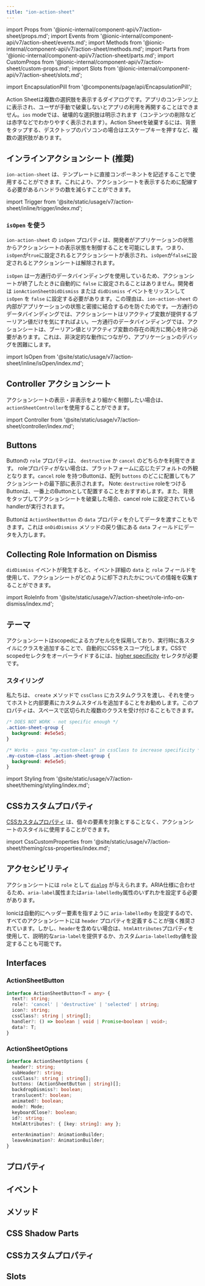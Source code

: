 ```yaml
---
title: "ion-action-sheet"
---
```

import Props from '@ionic-internal/component-api/v7/action-sheet/props.md';
import Events from '@ionic-internal/component-api/v7/action-sheet/events.md';
import Methods from '@ionic-internal/component-api/v7/action-sheet/methods.md';
import Parts from '@ionic-internal/component-api/v7/action-sheet/parts.md';
import CustomProps from '@ionic-internal/component-api/v7/action-sheet/custom-props.md';
import Slots from '@ionic-internal/component-api/v7/action-sheet/slots.md';

<head>
  <title>ion-action-sheet | Action Sheet Dialog for iOS and Android Apps</title>
  <meta name="description" content="アクションシートはアプリのコンテンツの上に一連のオプションを表示するダイアログで、手動で解除する必要があります。iOSとAndroidのデバイスでの使用方法については、こちらをご覧ください。" />
</head>

import EncapsulationPill from '@components/page/api/EncapsulationPill';

<EncapsulationPill type="scoped" />


Action Sheetは複数の選択肢を表示するダイアログです。アプリのコンテンツ上に表示され、ユーザが手動で破棄しないとアプリの利用を再開することはできません。`ios` modeでは、破壊的な選択肢は明示されます（コンテンツの削除などは赤字などでわかりやすく表示されます）。Action Sheetを破棄するには、背景をタップする、デスクトップのパソコンの場合はエスケープキーを押すなど、複数の選択肢があります。

## インラインアクションシート (推奨)

`ion-action-sheet` は、テンプレートに直接コンポーネントを記述することで使用することができます。これにより、アクションシートを表示するために配線する必要があるハンドラの数を減らすことができます。

import Trigger from '@site/static/usage/v7/action-sheet/inline/trigger/index.md';

<Trigger />

### `isOpen` を使う

`ion-action-sheet` の `isOpen` プロパティは、開発者がアプリケーションの状態からアクションシートの表示状態を制御することを可能にします。つまり、`isOpen`が`true`に設定されるとアクションシートが表示され、`isOpen`が`false`に設定されるとアクションシートは解除されます。

`isOpen` は一方通行のデータバインディングを使用しているため、アクションシートが終了したときに自動的に `false` に設定されることはありません。開発者は `ionActionSheetDidDismiss` または `didDismiss` イベントをリッスンして `isOpen` を `false` に設定する必要があります。この理由は、`ion-action-sheet` の内部がアプリケーションの状態と密接に結合するのを防ぐためです。一方通行のデータバインディングでは、アクションシートはリアクティブ変数が提供するブーリアン値だけを気にすればよい。一方通行のデータバインディングでは、アクションシートは、ブーリアン値とリアクティブ変数の存在の両方に関心を持つ必要があります。これは、非決定的な動作につながり、アプリケーションのデバッグを困難にします。

import IsOpen from '@site/static/usage/v7/action-sheet/inline/isOpen/index.md';

<IsOpen />

## Controller アクションシート

アクションシートの表示・非表示をより細かく制御したい場合は、`actionSheetController`を使用することができます。

import Controller from '@site/static/usage/v7/action-sheet/controller/index.md';

<Controller />

## Buttons

Buttonの `role` プロパティは、 `destructive` か `cancel` のどちらかを利用できます。 roleプロパティがない場合は、プラットフォームに応じたデフォルトの外観となります。`cancel` role を持つButtonは、配列 `buttons` のどこに配置してもアクションシートの最下部に表示されます。 Note: `destructive` roleをつけるButtonは、一番上のButtonとして配置することをおすすめします。また、背景をタップしてアクションシートを破棄した場合、cancel role に設定されているhandlerが実行されます。

Buttonは `ActionSheetButton` の `data` プロパティを介してデータを渡すこともできます。これは `onDidDismiss` メソッドの戻り値にある `data` フィールドにデータを入力します。

## Collecting Role Information on Dismiss

`didDismiss` イベントが発生すると、イベント詳細の `data` と `role` フィールドを使用して、アクションシートがどのように却下されたかについての情報を収集することができます。

import RoleInfo from '@site/static/usage/v7/action-sheet/role-info-on-dismiss/index.md';

<RoleInfo />

## テーマ

アクションシートはscopedによるカプセル化を採用しており、実行時に各スタイルにクラスを追加することで、自動的にCSSをスコープ化します。CSSでscopedセレクタをオーバーライドするには、[higher specificity](https://developer.mozilla.org/en-US/docs/Web/CSS/Specificity) セレクタが必要です。

### スタイリング

私たちは、 `create` メソッドで `cssClass` にカスタムクラスを渡し、それを使ってホストと内部要素にカスタムスタイルを追加することをお勧めします。このプロパティは、スペースで区切られた複数のクラスを受け付けることもできます。

```css
/* DOES NOT WORK - not specific enough */
.action-sheet-group {
  background: #e5e5e5;
}

/* Works - pass "my-custom-class" in cssClass to increase specificity */
.my-custom-class .action-sheet-group {
  background: #e5e5e5;
}
```

import Styling from '@site/static/usage/v7/action-sheet/theming/styling/index.md';

<Styling />

## CSSカスタムプロパティ

[CSSカスタムプロパティ](#css-custom-properties-1) は、個々の要素を対象とすることなく、アクションシートのスタイルに使用することができます。

import CssCustomProperties from '@site/static/usage/v7/action-sheet/theming/css-properties/index.md';

<CssCustomProperties />

## アクセシビリティ

アクションシートには `role` として [`dialog`](https://developer.mozilla.org/en-US/docs/Web/Accessibility/ARIA/Roles/dialog_role) が与えられます。ARIA仕様に合わせるため、`aria-label`属性または`aria-labelledby`属性のいずれかを設定する必要があります。

Ionicは自動的にヘッダー要素を指すように `aria-labelledby` を設定するので、すべてのアクションシートには `header` プロパティを定義することが強く推奨されています。しかし、`header`を含めない場合は、`htmlAttributes`プロパティを使用して、説明的な`aria-label`を提供するか、カスタム`aria-labelledby`値を設定することも可能です。

## Interfaces

### ActionSheetButton

```typescript
interface ActionSheetButton<T = any> {
  text?: string;
  role?: 'cancel' | 'destructive' | 'selected' | string;
  icon?: string;
  cssClass?: string | string[];
  handler?: () => boolean | void | Promise<boolean | void>;
  data?: T;
}
```

### ActionSheetOptions

```typescript
interface ActionSheetOptions {
  header?: string;
  subHeader?: string;
  cssClass?: string | string[];
  buttons: (ActionSheetButton | string)[];
  backdropDismiss?: boolean;
  translucent?: boolean;
  animated?: boolean;
  mode?: Mode;
  keyboardClose?: boolean;
  id?: string;
  htmlAttributes?: { [key: string]: any };

  enterAnimation?: AnimationBuilder;
  leaveAnimation?: AnimationBuilder;
}
```

## プロパティ
<Props />

## イベント
<Events />

## メソッド
<Methods />

## CSS Shadow Parts
<Parts />

## CSSカスタムプロパティ
<CustomProps />

## Slots
<Slots />
